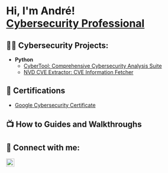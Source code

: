 <h1>Hi, I'm André! <br/> <a href="https://www.linkedin.com/in/andrellorente/">Cybersecurity Professional</a> </h1>

<h2>👨‍💻 Cybersecurity Projects:</h2>

- <b>Python</b>
  - [CyberTool: Comprehensive Cybersecurity Analysis Suite](https://github.com/AndreLlorente/CyberTool)
  - [NVD CVE Extractor: CVE Information Fetcher](https://github.com/AndreLlorente/NVD_CVE_EXTRACTOR)


<h2>📜 Certifications </h2>

- [Google Cybersecurity Certificate](https://www.credly.com/badges/fbfaea66-58c5-49c3-885a-b617ad41e539/linked_in_profile)


<h2>📺 How to Guides and Walkthroughs</h2>




<h2> 🤳 Connect with me:</h2>

[<img align="left" alt="JoshMadakor | LinkedIn" width="22px" src="https://cdn.jsdelivr.net/npm/simple-icons@v3/icons/linkedin.svg" />][linkedin]


[linkedin]: https://www.linkedin.com/in/andrellorente/
<!--
**AndreLlorente/AndreLlorente** is a ✨ _special_ ✨ repository because its `README.md` (this file) appears on your GitHub profile.

Here are some ideas to get you started:

- 🔭 I’m currently working on ...
- 🌱 I’m currently learning ...
- 👯 I’m looking to collaborate on ...
- 🤔 I’m looking for help with ...
- 💬 Ask me about ...
- 📫 How to reach me: ...
- 😄 Pronouns: ...
- ⚡ Fun fact: ...
-->
